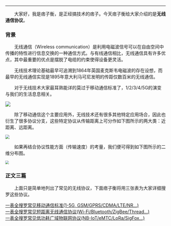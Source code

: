 ----
　　大家好，我是痞子衡，是正经搞技术的痞子。今天痞子衡给大家介绍的是**无线通信协议**。  

### 背景
　　无线通信（Wireless communication）是利用电磁波信号可以在自由空间中传播的特性进行信息交换的一种通信方式。与有线通信相比，无线通信具有许多优点，其中最重要的优点是摆脱了电缆的约束使得设备更灵活。

　　无线技术理论基础最早可追溯到1864年英国麦克斯韦电磁波的存在设想，而最早的无线通信实现是1895年意大利马可尼发明的传距仅数百米的无线通信。  

　　对于无线技术大家最耳熟能详的莫过于移动通信标准了，1/2/3/4/5G的演变与我们的生活息息相关。

<td><img src="http://odox9r8vg.bkt.clouddn.com/image/cnblogs/wiriless_mobile.PNG" style="zoom:100%" /></td>

　　除了移动通信这个主要应用外，无线技术还有很多其他特定应用场合，因此也衍生了很多协议分支，这些特定协议从传输距离上可分作如下图所示的两大类：近距离、远距离。  

<td><img src="http://odox9r8vg.bkt.clouddn.com/image/cnblogs/wiriless_classify.PNG" style="zoom:80%" /></td>

　　如果再结合协议性能方面（传输速度）的考量，我们便可得到如下图所示的二维分布图。  

<td><img src="http://odox9r8vg.bkt.clouddn.com/image/cnblogs/wiriless_characteristic.PNG" style="zoom:70%" /></td>

### 正文三篇
　　上面只是简单地列出了常见的无线协议，下面痞子衡将用三张表为大家详细搜罗这些协议。  

[一表全搜罗常见移动通信标准(1-5G, GSM/GPRS/CDMA/LTE/NR...)](http://www.cnblogs.com/henjay724/p/8688460.html)  
[一表全搜罗常见短距离无线通信协议(Wi-Fi/Bluetooth/ZigBee/Thread...)](http://www.cnblogs.com/henjay724/p/8598096.html)  
[一表全搜罗常见低功耗广域物联网协议(NB-IoT/eMTC/LoRa/SigFox...)](http://www.cnblogs.com/henjay724/p/8661656.html)  

